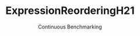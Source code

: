 ---
layout: docu
title: ExpressionReorderingH21
subtitle: Continuous Benchmarking
selected: Expression_Reordering
expanded: Benchmarking
benchmark: /individual_results/ExpressionReorderingH21.html
---